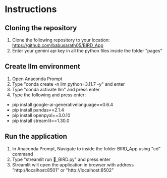 # Instructions
## Cloning the repository
1. Clone the following repository to your location: https://github.com/babusarath05/BIRD_App 
2. Enter your gemini api key in all the python files inside the folder "pages"

## Create llm environment
1. Open Anaconda Prompt
2. Type "conda create -n llm python=3.11.7 -y" and enter
3. Type "conda activate llm" and press enter
4. Type the following and press enter:
<ul>
<li>pip install google-ai-generativelanguage==0.6.4</li>
<li>pip install pandas==2.1.4</li>
<li>pip install openpyxl==3.0.10</li>
<li>pip install streamlit==1.30.0</li>
</ul>

## Run the application
1. In Anaconda Prompt, Navigate to inside the folder BIRD_App using "cd" command
2. Type "streamlit run 🦅_BIRD.py" and press enter
3. Streamlit will open the application in browser with address "http://localhost:8501" or "http://localhost:8502"

